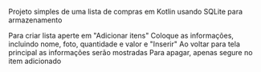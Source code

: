 Projeto simples de uma lista de compras em Kotlin
usando SQLite para armazenamento

Para criar lista aperte em "Adicionar itens"
Coloque as informações, incluindo nome, foto, quantidade e valor e "Inserir"
Ao voltar para tela principal as informações serão mostradas
Para apagar, apenas segure no item adicionado

